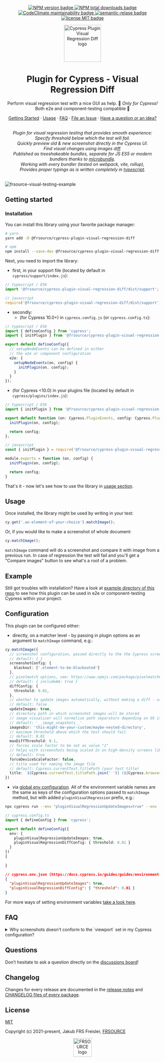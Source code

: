 <p align="center">
  <a href="https://www.npmjs.com/package/@frsource/cypress-plugin-visual-regression-diff">
    <img src="https://img.shields.io/npm/v/@frsource/cypress-plugin-visual-regression-diff.svg" alt="NPM version badge">
  </a>
  <a href="https://www.npmjs.com/package/@frsource/cypress-plugin-visual-regression-diff">
    <img src="https://img.shields.io/npm/dt/@frsource/cypress-plugin-visual-regression-diff.svg" alt="NPM total downloads badge">
  </a>
  <a href="https://codeclimate.com/github/FRSOURCE/cypress-plugin-visual-regression-diff/maintainability">
    <img src="https://api.codeclimate.com/v1/badges/b4f9a6e7b071771dd82f/maintainability.svg" alt="CodeClimate maintainability badge">
  </a>
  <a href="https://github.com/semantic-release/semantic-release">
    <img src="https://img.shields.io/badge/%20%20%F0%9F%93%A6%F0%9F%9A%80-semantic--release-e10079.svg" alt="semantic-relase badge">
  </a>
  <a href="https://github.com/FRSOURCE/cypress-plugin-visual-regression-diff/blob/main/LICENSE">
    <img src="https://img.shields.io/github/license/FRSOURCE/cypress-plugin-visual-regression-diff.svg" alt="license MIT badge">
  </a>
</p>

<p align="center">
  <img src="https://github.com/FRSOURCE/cypress-plugin-visual-regression-diff/blob/main/src/assets/logo.svg" alt="Cypress Plugin Visual Regression Diff logo" height="120px"/>
</p>

<h1 align="center">Plugin for Cypress - Visual Regression Diff</h1>
<p align="center">Perform visual regression test with a nice GUI as help. 💅 <i>Only&nbsp;for&nbsp;Cypress!</i> Both e2e and component-testing compatible 💪</p>

<p align="center">
  <a href="#getting-started">Getting Started</a>
  ·
  <a href="#usage">Usage</a>
  ·
  <a href="#faq">FAQ</a>
  ·
  <a href="https://github.com/FRSOURCE/cypress-plugin-visual-regression-diff/issues">File an Issue</a>
  ·
  <a href="https://github.com/FRSOURCE/cypress-plugin-visual-regression-diff/discussions">Have a question or an idea?</a>
  <br>
</p>

<p align="center">
  <br>
  <i>Plugin for visual regression testing that provides smooth experience:
    <br>Specify threshold below which the test will fail.
    <br>Quickly preview old &amp; new screenshot directly in the Cypress UI.
    <br>Find visual changes using images diff.
    <br>Published as treeshakeable bundles, separate for JS ES5 or modern bundlers thanks to <a href="https://www.npmjs.com/package/microbundle">microbundle</a>.
    <br>Working with every bundler (tested on webpack, vite, rollup),
    <br>Provides proper typings as is written completely in <a href="https://www.typescriptlang.org">typescript</a>.</i>
  <br>
  <br>
</p>

![frsource-visual-testing-example](https://user-images.githubusercontent.com/10456649/191988386-2be2ea14-7b7a-4048-a14e-0cad8d21e214.gif)

## Getting started

### Installation

You can install this library using your favorite package manager:

```bash
# yarn
yarn add -D @frsource/cypress-plugin-visual-regression-diff

# npm
npm install --save-dev @frsource/cypress-plugin-visual-regression-diff
```

Next, you need to import the library:

- first, in your support file (located by default in `cypress/support/index.js`):
```ts
// typescript / ES6
import '@frsource/cypress-plugin-visual-regression-diff/dist/support';

// javascript
require('@frsource/cypress-plugin-visual-regression-diff/dist/support');
```

- secondly:
  - (for Cypress 10.0+) in `cypress.config.js` (or `cypress.config.ts`):
```ts
// typescript / ES6
import { defineConfig } from 'cypress';
import { initPlugin } from '@frsource/cypress-plugin-visual-regression-diff/dist/plugins';

export default defineConfig({
  // setupNodeEvents can be defined in either
  // the e2e or component configuration
  e2e: {
    setupNodeEvents(on, config) {
      initPlugin(on, config);
    }
  }
});
```
  - (for Cypress <10.0) in your plugins file (located by default in `cypress/plugins/index.js`):
```ts
// typescript / ES6
import { initPlugin } from '@frsource/cypress-plugin-visual-regression-diff/dist/plugins';

export default function (on: Cypress.PluginEvents, config: Cypress.PluginConfigOptions) {
  initPlugin(on, config);

  return config;
};

// javascript
const { initPlugin } = require('@frsource/cypress-plugin-visual-regression-diff/dist/plugins');

module.exports = function (on, config) {
  initPlugin(on, config);

  return config;
}
```

That's it - now let's see how to use the library in [usage section](#usage).

## Usage

Once installed, the library might be used by writing in your test:

```ts
cy.get('.an-element-of-your-choice').matchImage();
```

Or, if you would like to make a screenshot of whole document:

```ts
cy.matchImage();
```

`matchImage` command will do a screenshot and compare it with image from a previous run. In case of regression the test will fail and you'll get a "Compare images" button to see what's a root of a problem.

## Example

Still got troubles with installation? Have a look at [example directory of this repo](./example) to see how this plugin can be used in e2e or component-testing Cypress within your project.

## Configuration

This plugin can be configured either:

- directly, on a matcher level - by passing in plugin options as an argument to `matchImage` command, e.g.:

```ts
cy.matchImage({
  // screenshot configuration, passed directly to the the Cypress screenshot method: https://docs.cypress.io/api/cypress-api/screenshot-api#Arguments
  // default: { }
  screenshotConfig: {
    blackout: ['.element-to-be-blackouted']
  },
  // pixelmatch options, see: https://www.npmjs.com/package/pixelmatch#pixelmatchimg1-img2-output-width-height-options
  // default: { includeAA: true }
  diffConfig: {
    threshold: 0.01,
  },
  // whether to update images automatically, without making a diff - useful for CI
  // default: false
  updateImages: true,
  // directory path in which screenshot images will be stored
  // image visualiser will normalise path separators depending on OS it's being run within, so always use / for nested paths
  // default: '__image_snapshots__'
  imagesDir: 'this-might-be-your-custom/maybe-nested-directory',
  // maximum threshold above which the test should fail
  // default: 0.01
  maxDiffThreshold: 0.1,
  // forces scale factor to be set as value "1" 
  // helps with screenshots being scaled 2x on high-density screens like Mac Retina
  // default: true
  forceDeviceScaleFactor: false,
  // title used for naming the image file
  // default: Cypress.currentTest.titlePath (your test title)
  title: `${Cypress.currentTest.titlePath.join(' ')} (${Cypress.browser.displayName})`
})
```

- via [global env configuration](https://docs.cypress.io/guides/guides/environment-variables#Setting). All of the environment variable names are the same as keys of the configuration options passed to `matchImage` method, but with added `pluginVisualRegression` prefix, e.g.:

```bash
npx cypress run --env "pluginVisualRegressionUpdateImages=true" --env 'pluginVisualRegressionDiffConfig={"threshold":0.01}'
```

```ts
// cypress.config.ts
import { defineConfig } from 'cypress';

export default defineConfig({
  env: {
    pluginVisualRegressionUpdateImages: true,
    pluginVisualRegressionDiffConfig: { threshold: 0.01 }
  }
})
{
  
}
```

```json
// cypress.env.json (https://docs.cypress.io/guides/guides/environment-variables#Option-2-cypress-env-json)
{
  "pluginVisualRegressionUpdateImages": true,
  "pluginVisualRegressionDiffConfig": { "threshold": 0.01 }
}
```

For more ways of setting environment variables [take a look here](https://docs.cypress.io/guides/guides/environment-variables#Setting).

## FAQ

<details><summary>Why screenshots doesn't conform to the `viewport` set in my Cypress configuration?</summary>

Screenshots in Cypress do not scale to the viewport size by default. You can change this behavior:

* globally, by changing default screenshot configuration: <code>Cypress.Screenshot.defaults({ capture: 'viewport' });</code>
* locally, by passing screenshot configuration directly to the <code>.matchImage</code> command: <code>cy.matchImage({ screenshotConfig: { capture: 'viewport' } });</code>

</details>

## Questions

Don’t hesitate to ask a question directly on the [discussions board](https://github.com/FRSOURCE/cypress-plugin-visual-regression-diff/discussions)!

## Changelog

Changes for every release are documented in the [release notes](https://github.com/FRSOURCE/cypress-plugin-visual-regression-diff/releases) and [CHANGELOG files of every package](https://github.com/FRSOURCE/cypress-plugin-visual-regression-diff/tree/main/packages).

## License

[MIT](https://opensource.org/licenses/MIT)

Copyright (c) 2021-present, Jakub FRS Freisler, [FRSOURCE](https://www.frsource.org/)

<p align="center">
<a href="https://www.frsource.org/" title="Click to visit FRSOURCE page!">
<img src="https://www.frsource.org/logo.jpg" alt="FRSOURCE logo" height="60px"/>
</a>
</p>
